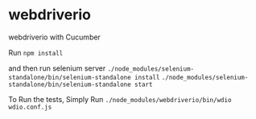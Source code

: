 # webdriverio
webdriverio with Cucumber

Run `npm install`

and then run selenium server
`./node_modules/selenium-standalone/bin/selenium-standalone install`
`./node_modules/selenium-standalone/bin/selenium-standalone start`

To Run the tests, Simply Run
`./node_modules/webdriverio/bin/wdio wdio.conf.js`
